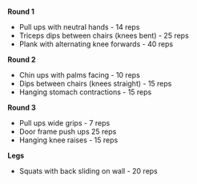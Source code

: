 **Round 1**
* Pull ups with neutral hands - 14 reps
* Triceps dips between chairs (knees bent) - 25 reps
* Plank with alternating knee forwards - 40 reps
 
**Round 2**
* Chin ups with palms facing - 10 reps
* Dips between chairs (knees straight) - 15 reps
* Hanging stomach contractions - 15 reps
 
**Round 3**
* Pull ups wide grips - 7 reps
* Door frame push ups 25 reps
* Hanging knee raises - 15 reps

**Legs**
* Squats with back sliding on wall - 20 reps
